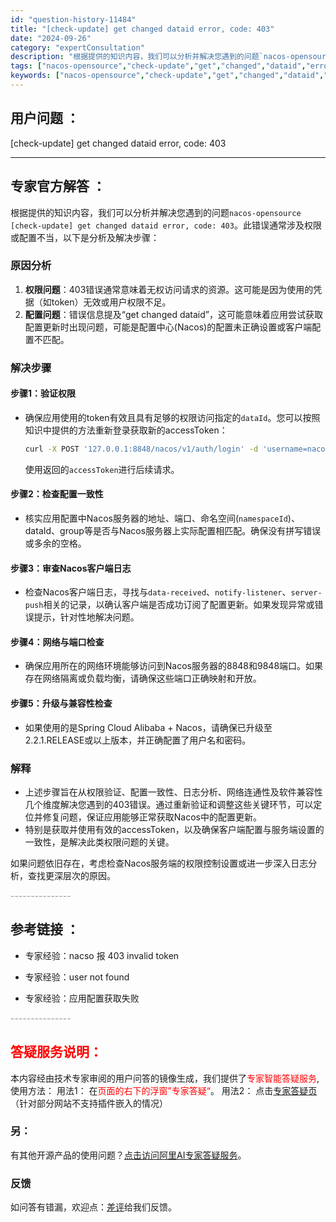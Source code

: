 ```yaml
---
id: "question-history-11484"
title: "[check-update] get changed dataid error, code: 403"
date: "2024-09-26"
category: "expertConsultation"
description: "根据提供的知识内容，我们可以分析并解决您遇到的问题`nacos-opensource [check-update] get changed dataid error, code: 403`。此错误通常涉及权限或配置不当，以下是分析及解决步骤：### 原因分析1. **权限问题**：403错误通常意味"
tags: ["nacos-opensource","check-update","get","changed","dataid","error","code"]
keywords: ["nacos-opensource","check-update","get","changed","dataid","error","code"]
---
```


## 用户问题 ： 
 [check-update] get changed dataid error, code: 403  

---------------
## 专家官方解答 ：

根据提供的知识内容，我们可以分析并解决您遇到的问题`nacos-opensource [check-update] get changed dataid error, code: 403`。此错误通常涉及权限或配置不当，以下是分析及解决步骤：

### 原因分析
1. **权限问题**：403错误通常意味着无权访问请求的资源。这可能是因为使用的凭据（如token）无效或用户权限不足。
2. **配置问题**：错误信息提及“get changed dataid”，这可能意味着应用尝试获取配置更新时出现问题，可能是配置中心(Nacos)的配置未正确设置或客户端配置不匹配。

### 解决步骤
#### 步骤1：验证权限
- 确保应用使用的token有效且具有足够的权限访问指定的`dataId`。您可以按照知识中提供的方法重新登录获取新的accessToken：
  ```bash
  curl -X POST '127.0.0.1:8848/nacos/v1/auth/login' -d 'username=nacos&password=nacos'
  ```
  使用返回的`accessToken`进行后续请求。

#### 步骤2：检查配置一致性
- 核实应用配置中Nacos服务器的地址、端口、命名空间(`namespaceId`)、dataId、group等是否与Nacos服务器上实际配置相匹配。确保没有拼写错误或多余的空格。

#### 步骤3：审查Nacos客户端日志
- 检查Nacos客户端日志，寻找与`data-received`、`notify-listener`、`server-push`相关的记录，以确认客户端是否成功订阅了配置更新。如果发现异常或错误提示，针对性地解决问题。

#### 步骤4：网络与端口检查
- 确保应用所在的网络环境能够访问到Nacos服务器的8848和9848端口。如果存在网络隔离或负载均衡，请确保这些端口正确映射和开放。

#### 步骤5：升级与兼容性检查
- 如果使用的是Spring Cloud Alibaba + Nacos，请确保已升级至2.2.1.RELEASE或以上版本，并正确配置了用户名和密码。

### 解释
- 上述步骤旨在从权限验证、配置一致性、日志分析、网络连通性及软件兼容性几个维度解决您遇到的403错误。通过重新验证和调整这些关键环节，可以定位并修复问题，保证应用能够正常获取Nacos中的配置更新。
- 特别是获取并使用有效的accessToken，以及确保客户端配置与服务端设置的一致性，是解决此类权限问题的关键。

如果问题依旧存在，考虑检查Nacos服务端的权限控制设置或进一步深入日志分析，查找更深层次的原因。


<font color="#949494">---------------</font> 


## 参考链接 ：

* 专家经验：nacso 报 403 invalid token 
 
 * 专家经验：user not found 
 
 * 专家经验：应用配置获取失败 


 <font color="#949494">---------------</font> 
 


## <font color="#FF0000">答疑服务说明：</font> 

本内容经由技术专家审阅的用户问答的镜像生成，我们提供了<font color="#FF0000">专家智能答疑服务</font>,使用方法：
用法1： 在<font color="#FF0000">页面的右下的浮窗”专家答疑“</font>。
用法2： 点击[专家答疑页](https://answer.opensource.alibaba.com/docs/intro)（针对部分网站不支持插件嵌入的情况）
### 另：


有其他开源产品的使用问题？[点击访问阿里AI专家答疑服务](https://answer.opensource.alibaba.com/docs/intro)。
### 反馈
如问答有错漏，欢迎点：[差评](https://ai.nacos.io/user/feedbackByEnhancerGradePOJOID?enhancerGradePOJOId=13771)给我们反馈。
